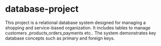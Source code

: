 # database-project
This project is a relational database system designed for managing a shopping and service-based organization. It includes tables to manage customers ,products,orders,payments etc.. The system demonstrates key database concepts such as primary and foreign keys.
